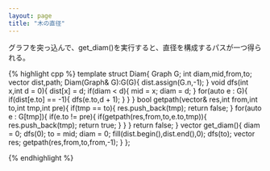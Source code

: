 ```yaml
---
layout: page
title: "木の直径"
---
```


グラフを突っ込んで、get_diam()を実行すると、直径を構成するパスが一つ得られる。

{% highlight cpp %}
template<class T> struct Diam{
  Graph<T> G;
  int diam,mid,from,to;
  vector<int> dist,path;
  Diam(Graph<T>& G):G(G){
    dist.assign(G.n,-1);
  }
  void dfs(int x,int d = 0){
    dist[x] = d;
    if(diam < d){
      mid = x;
      diam = d;
    }
    for(auto e : G){
      if(dist[e.to] == -1){
        dfs(e.to,d + 1);
      }
    }
  }
  bool getpath(vector<int>& res,int from,int to,int tmp,int pre){
    if(tmp == to){
      res.push_back(tmp);
      return false;
    }
    for(auto e : G[tmp]){
      if(e.to != pre){
        if(getpath(res,from,to,e.to,tmp)){
          res.push_back(tmp);
          return true;
        }
      }
    }
    return false;
  }
  vector<int> get_diam(){
    diam = 0;
    dfs(0);
    to = mid;
    diam = 0;
    fill(dist.begin(),dist.end(),0); 
    dfs(to);
    vector<int> res;
    getpath(res,from,to,from,-1);
  }
};

{% endhighlight %}
